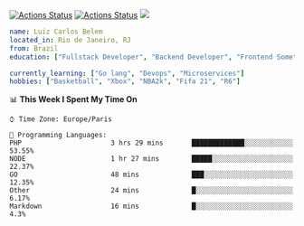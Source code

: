 [![Actions Status](https://github.com/guilyx/guilyx/workflows/wakatime-stats/badge.svg)](https://github.com/belemlc/belemlc/actions)
[![Actions Status](https://github.com/guilyx/guilyx/workflows/update-gh-activity/badge.svg)](https://github.com/belemlc/belemlc/actions)
![](https://visitor-badge.glitch.me/badge?page_id=belemlc.belemlc)


```yaml
name: Luiz Carlos Belem
located_in: Rio de Janeiro, RJ
from: Brazil
education: ["Fullstack Developer", "Backend Developer", "Frontend Sometimes"]

currently_learning: ["Go lang", "Devops", "Microservices"]
hobbies: ["Basketball", "Xbox", "NBA2k", "Fifa 21", "R6"]

```

📊 **This Week I Spent My Time On** 

```text
⌚︎ Time Zone: Europe/Paris

💬 Programming Languages: 
PHP                      3 hrs 29 mins       █████████████░░░░░░░░░░░░   53.55% 
NODE                     1 hr 27 mins        █████░░░░░░░░░░░░░░░░░░░░   22.37% 
GO                       48 mins             ███░░░░░░░░░░░░░░░░░░░░░░   12.35% 
Other                    24 mins             █░░░░░░░░░░░░░░░░░░░░░░░░   6.17% 
Markdown                 16 mins             █░░░░░░░░░░░░░░░░░░░░░░░░   4.3%

```


<!--END_SECTION:waka-->
